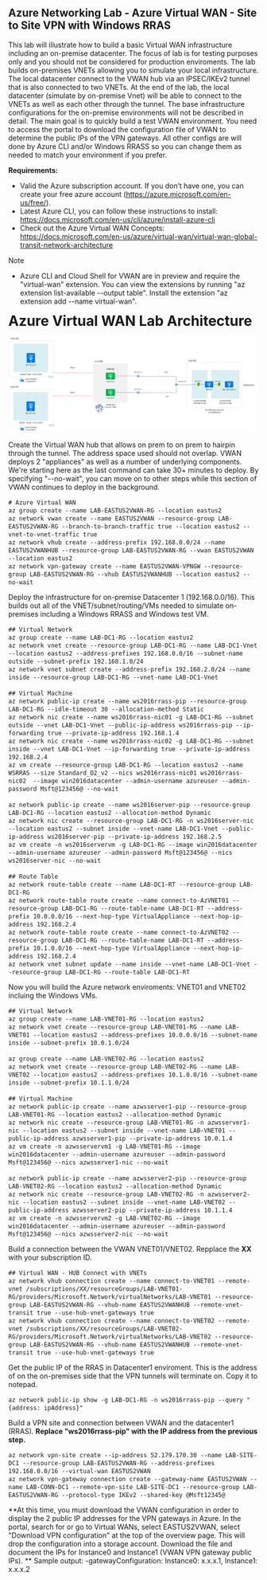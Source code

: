 ## Azure Networking Lab - Azure Virtual WAN - Site to Site VPN with Windows RRAS 

This lab will illustrate how to build a basic Virtual WAN infrastructure including an on-premise datacenter. The focus of lab is for testing purposes only and you should not be considered for production enviroments. The lab builds on-premises VNETs allowing you to simulate your local infrastructure. The local datacenter connect to the VWAN hub via an IPSEC/IKEv2 tunnel that is also connected to two VNETs. At the end of the lab, the local datacenter (simulate by on-premise Vnet) will be able to connect to the VNETs as well as each other through the tunnel. The base infrastructure configurations for the on-premise environments will not be described in detail. The main goal is to quickly build a test VWAN environment. You need to access the portal to download the configuration file of VWAN to determine the public IPs of the VPN gateways. All other configs are will done by Azure CLI and/or Windows RRASS so you can change them as needed to match your environment if you prefer.

**Requirements:**

- Valid the Azure subscription account. If you don’t have one, you can create your free azure account (https://azure.microsoft.com/en-us/free/).
- Latest Azure CLI, you can follow these instructions to install: https://docs.microsoft.com/en-us/cli/azure/install-azure-cli
- Check out the Azure Virtual WAN Concepts: https://docs.microsoft.com/en-us/azure/virtual-wan/virtual-wan-global-transit-network-architecture

   
> [!NOTE]
> - Azure CLI and Cloud Shell for VWAN are in preview and require the "virtual-wan" extension. You can view the extensions by running "az extension list-available --output table". Install the extension "az extension add --name virtual-wan".


<span style="font-size:2em">**Azure Virtual WAN Lab Architecture** </span>

![Virtual WAN](./images/virtualwan1.png)


Create the Virtual WAN hub that allows on prem to on prem to hairpin through the tunnel. The address space used should not overlap. VWAN deploys 2 "appliances" as well as a number of underlying components. We're starting here as the last command can take 30+ minutes to deploy. By specifying "--no-wait", you can move on to other steps while this section of VWAN continues to deploy in the background. 

```Azure CLI
# Azure Virtual WAN
az group create --name LAB-EASTUS2VWAN-RG --location eastus2
az network vwan create --name EASTUS2VWAN --resource-group LAB-EASTUS2VWAN-RG --branch-to-branch-traffic true --location eastus2 --vnet-to-vnet-traffic true
az network vhub create --address-prefix 192.168.0.0/24 --name EASTUS2VWANHUB --resource-group LAB-EASTUS2VWAN-RG --vwan EASTUS2VWAN --location eastus2
az network vpn-gateway create --name EASTUS2VWAN-VPNGW --resource-group LAB-EASTUS2VWAN-RG --vhub EASTUS2VWANHUB --location eastus2 --no-wait
```

Deploy the infrastructure for on-premise Datacenter 1 (192.168.0.0/16). This builds out all of the VNET/subnet/routing/VMs needed to simulate on-premises including a Windows RRASS and Windows test VM.

```Azure CLI
## Virtual Network
az group create --name LAB-DC1-RG --location eastus2
az network vnet create --resource-group LAB-DC1-RG --name LAB-DC1-Vnet --location eastus2 --address-prefixes 192.168.0.0/16 --subnet-name outside --subnet-prefix 192.168.1.0/24
az network vnet subnet create --address-prefix 192.168.2.0/24 --name inside --resource-group LAB-DC1-RG --vnet-name LAB-DC1-Vnet

## Virtual Machine
az network public-ip create --name ws2016rrass-pip --resource-group LAB-DC1-RG --idle-timeout 30 --allocation-method Static
az network nic create --name ws2016rrass-nic01 -g LAB-DC1-RG --subnet outside --vnet LAB-DC1-Vnet --public-ip-address ws2016rrass-pip --ip-forwarding true --private-ip-address 192.168.1.4
az network nic create --name ws2016rrass-nic02 -g LAB-DC1-RG --subnet inside --vnet LAB-DC1-Vnet --ip-forwarding true --private-ip-address 192.168.2.4
az vm create --resource-group LAB-DC1-RG --location eastus2 --name WSRRAS --size Standard_D2_v2 --nics ws2016rrass-nic01 ws2016rrass-nic02  --image win2016datacenter --admin-username azureuser --admin-password Msft@123456@ --no-wait

az network public-ip create --name ws2016server-pip --resource-group LAB-DC1-RG --location eastus2 --allocation-method Dynamic
az network nic create --resource-group LAB-DC1-RG -n ws2016server-nic --location eastus2 --subnet inside --vnet-name LAB-DC1-Vnet --public-ip-address ws2016server-pip --private-ip-address 192.168.2.5
az vm create -n ws2016servervm -g LAB-DC1-RG --image win2016datacenter --admin-username azureuser --admin-password Msft@123456@ --nics ws2016server-nic --no-wait

## Route Table
az network route-table create --name LAB-DC1-RT --resource-group LAB-DC1-RG
az network route-table route create --name connect-to-AzVNET01 --resource-group LAB-DC1-RG --route-table-name LAB-DC1-RT --address-prefix 10.0.0.0/16 --next-hop-type VirtualAppliance --next-hop-ip-address 192.168.2.4
az network route-table route create --name connect-to-AzVNET02 --resource-group LAB-DC1-RG --route-table-name LAB-DC1-RT --address-prefix 10.1.0.0/16 --next-hop-type VirtualAppliance --next-hop-ip-address 192.168.2.4
az network vnet subnet update --name inside --vnet-name LAB-DC1-Vnet --resource-group LAB-DC1-RG --route-table LAB-DC1-RT
```

Now you will build the Azure network enviroments: VNET01 and VNET02 incluing the Windows VMs.

```Azure CLI
## Virtual Network
az group create --name LAB-VNET01-RG --location eastus2
az network vnet create --resource-group LAB-VNET01-RG --name LAB-VNET01 --location eastus2 --address-prefixes 10.0.0.0/16 --subnet-name inside --subnet-prefix 10.0.1.0/24

az group create --name LAB-VNET02-RG --location eastus2
az network vnet create --resource-group LAB-VNET02-RG --name LAB-VNET02 --location eastus2 --address-prefixes 10.1.0.0/16 --subnet-name inside --subnet-prefix 10.1.1.0/24

## Virtual Machine
az network public-ip create --name azwsserver1-pip --resource-group LAB-VNET01-RG --location eastus2 --allocation-method Dynamic
az network nic create --resource-group LAB-VNET01-RG -n azwsserver1-nic --location eastus2 --subnet inside --vnet-name LAB-VNET01 --public-ip-address azwsserver1-pip --private-ip-address 10.0.1.4
az vm create -n azwsservervm1 -g LAB-VNET01-RG --image win2016datacenter --admin-username azureuser --admin-password Msft@123456@ --nics azwsserver1-nic --no-wait

az network public-ip create --name azwsserver2-pip --resource-group LAB-VNET02-RG --location eastus2 --allocation-method Dynamic
az network nic create --resource-group LAB-VNET02-RG -n azwsserver2-nic --location eastus2 --subnet inside --vnet-name LAB-VNET02 --public-ip-address azwsserver2-pip --private-ip-address 10.1.1.4
az vm create -n azwsservervm2 -g LAB-VNET02-RG --image win2016datacenter --admin-username azureuser --admin-password Msft@123456@ --nics azwsserver2-nic --no-wait
```
Build a connection between the VWAN VNET01/VNET02. Repplace the **XX** with your subscription ID.

```Azure CLI
## Virtual WAN - HUB Connect with VNETs
az network vhub connection create --name connect-to-VNET01 --remote-vnet /subscriptions/XX/resourceGroups/LAB-VNET01-RG/providers/Microsoft.Network/virtualNetworks/LAB-VNET01 --resource-group LAB-EASTUS2VWAN-RG --vhub-name EASTUS2VWANHUB --remote-vnet-transit true --use-hub-vnet-gateways true
az network vhub connection create --name connect-to-VNET02 --remote-vnet /subscriptions/XX/resourceGroups/LAB-VNET02-RG/providers/Microsoft.Network/virtualNetworks/LAB-VNET02 --resource-group LAB-EASTUS2VWAN-RG --vhub-name EASTUS2VWANHUB --remote-vnet-transit true --use-hub-vnet-gateways true
```
Get the public IP of the RRAS in Datacenter1 enviroment. This is the address of on the on-premises side that the VPN tunnels will terminate on. Copy it to notepad.

```Azure CLI
az network public-ip show -g LAB-DC1-RG -n ws2016rrass-pip --query "{address: ipAddress}"
```
Build a VPN site and connection between VWAN and the datacenter1 (RRAS). **Replace **"ws2016rrass-pip"** with the IP address from the previous step.**

```Azure CLI
az network vpn-site create --ip-address 52.179.170.30 --name LAB-SITE-DC1 --resource-group LAB-EASTUS2VWAN-RG --address-prefixes 192.168.0.0/16 --virtual-wan EASTUS2VWAN
az network vpn-gateway connection create --gateway-name EASTUS2VWAN --name LAB-CONN-DC1 --remote-vpn-site LAB-SITE-DC1 --resource-group LAB-EASTUS2VWAN-RG --protocol-type IKEv2 --shared-key @Msft12345@
```
**At this time, you must download the VWAN configuration in order to display the 2 public IP addresses for the VPN gateways in Azure. In the portal, search for or go to Virtual WANs, select EASTUS2VWAN, select "Download VPN configuration" at the top of the overview page. This will drop the configuration into a storage account. Download the file and document the IPs for Instance0 and Instance1 (VWAN VPN gateway public IPs). ** Sample output: -gatewayConfiguration: Instance0: x.x.x.1, Instance1: x.x.x.2
